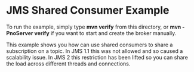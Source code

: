 # JMS Shared Consumer Example

To run the example, simply type **mvn verify** from this directory, or **mvn -PnoServer verify** if you want to start and create the broker manually.

This example shows you how can use shared consumers to share a subscription on a topic. In JMS 1.1 this was not allowed and so caused a scalability issue. In JMS 2 this restriction has been lifted so you can share the load across different threads and connections.
